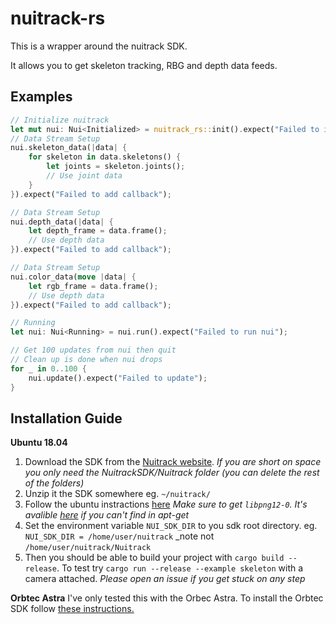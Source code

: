 # nuitrack-rs

This is a wrapper around the nuitrack SDK.

It allows you to get skeleton tracking, RBG and
depth data feeds.

## Examples
```rust
// Initialize nuitrack
let mut nui: Nui<Initialized> = nuitrack_rs::init().expect("Failed to initialize nui");
// Data Stream Setup
nui.skeleton_data(|data| {
    for skeleton in data.skeletons() {
        let joints = skeleton.joints();
        // Use joint data
    }
}).expect("Failed to add callback");

// Data Stream Setup
nui.depth_data(|data| {
    let depth_frame = data.frame();
    // Use depth data
}).expect("Failed to add callback");

// Data Stream Setup
nui.color_data(move |data| {
    let rgb_frame = data.frame();
    // Use depth data
}).expect("Failed to add callback");

// Running
let nui: Nui<Running> = nui.run().expect("Failed to run nui");

// Get 100 updates from nui then quit
// Clean up is done when nui drops
for _ in 0..100 {
    nui.update().expect("Failed to update");
}
```

## Installation Guide
__Ubuntu 18.04__
1. Download the SDK from the [Nuitrack website](https://nuitrack.com). 
_If you are short on space you only need the NuitrackSDK/Nuitrack folder (you can delete the rest of the folders)_
2. Unzip it the SDK somewhere eg. `~/nuitrack/` 
3. Follow the ubuntu instractions [here](http://download.3divi.com/Nuitrack/doc/Installation_page.html)
_Make sure to get `libpng12-0`. It's avalible [here](https://packages.ubuntu.com/xenial/amd64/libpng12-0/download) 
if you can't find in apt-get_
4. Set the environment variable `NUI_SDK_DIR` to you sdk root directory. 
eg. `NUI_SDK_DIR = /home/user/nuitrack` _note not `/home/user/nuitrack/Nuitrack`
5. Then you should be able to build your project with `cargo build --release`.
To test try `cargo run --release --example skeleton` with a camera attached.
_Please open an issue if you get stuck on any step_

__Orbtec Astra__
I've only tested this with the Orbec Astra. 
To install the Orbtec SDK follow [these instructions.](https://astra-wiki.readthedocs.io/en/latest/installation.html)
